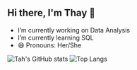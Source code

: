 ## Hi there, I'm Thay 👋

- I’m currently working on Data Analysis
- I’m currently learning SQL
- 😄 Pronouns: Her/She

![Tah's GitHub stats](https://github-readme-stats.vercel.app/api?username=tahvicentini&show_icons=true&theme=tokyonight)
![Top Langs](https://github-readme-stats.vercel.app/api/top-langs/?username=tahvicentini)
